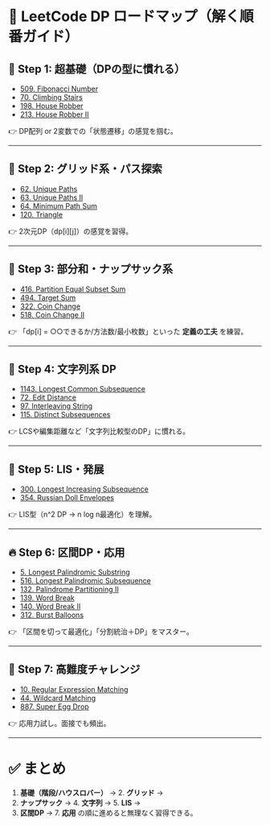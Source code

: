 # 🚀 LeetCode DP ロードマップ（解く順番ガイド）

## 🥉 Step 1: 超基礎（DPの型に慣れる）
- [509. Fibonacci Number](https://leetcode.com/problems/fibonacci-number/)  
- [70. Climbing Stairs](https://leetcode.com/problems/climbing-stairs/)  
- [198. House Robber](https://leetcode.com/problems/house-robber/)  
- [213. House Robber II](https://leetcode.com/problems/house-robber-ii/)  

👉 DP配列 or 2変数での「状態遷移」の感覚を掴む。

---

## 🥈 Step 2: グリッド系・パス探索
- [62. Unique Paths](https://leetcode.com/problems/unique-paths/)  
- [63. Unique Paths II](https://leetcode.com/problems/unique-paths-ii/)  
- [64. Minimum Path Sum](https://leetcode.com/problems/minimum-path-sum/)  
- [120. Triangle](https://leetcode.com/problems/triangle/)  

👉 2次元DP（dp[i][j]）の感覚を習得。

---

## 🥉 Step 3: 部分和・ナップサック系
- [416. Partition Equal Subset Sum](https://leetcode.com/problems/partition-equal-subset-sum/)  
- [494. Target Sum](https://leetcode.com/problems/target-sum/)  
- [322. Coin Change](https://leetcode.com/problems/coin-change/)  
- [518. Coin Change II](https://leetcode.com/problems/coin-change-ii/)  

👉 「dp[i] = ○○できるか/方法数/最小枚数」といった **定義の工夫** を練習。

---

## 🥈 Step 4: 文字列系 DP
- [1143. Longest Common Subsequence](https://leetcode.com/problems/longest-common-subsequence/)  
- [72. Edit Distance](https://leetcode.com/problems/edit-distance/)  
- [97. Interleaving String](https://leetcode.com/problems/interleaving-string/)  
- [115. Distinct Subsequences](https://leetcode.com/problems/distinct-subsequences/)  

👉 LCSや編集距離など「文字列比較型のDP」に慣れる。

---

## 🥇 Step 5: LIS・発展
- [300. Longest Increasing Subsequence](https://leetcode.com/problems/longest-increasing-subsequence/)  
- [354. Russian Doll Envelopes](https://leetcode.com/problems/russian-doll-envelopes/)  

👉 LIS型（n^2 DP → n log n最適化）を理解。

---

## 🔥 Step 6: 区間DP・応用
- [5. Longest Palindromic Substring](https://leetcode.com/problems/longest-palindromic-substring/)  
- [516. Longest Palindromic Subsequence](https://leetcode.com/problems/longest-palindromic-subsequence/)  
- [132. Palindrome Partitioning II](https://leetcode.com/problems/palindrome-partitioning-ii/)  
- [139. Word Break](https://leetcode.com/problems/word-break/)  
- [140. Word Break II](https://leetcode.com/problems/word-break-ii/)  
- [312. Burst Balloons](https://leetcode.com/problems/burst-balloons/)  

👉 「区間を切って最適化」「分割統治＋DP」をマスター。

---

## 💎 Step 7: 高難度チャレンジ
- [10. Regular Expression Matching](https://leetcode.com/problems/regular-expression-matching/)  
- [44. Wildcard Matching](https://leetcode.com/problems/wildcard-matching/)  
- [887. Super Egg Drop](https://leetcode.com/problems/super-egg-drop/)  

👉 応用力試し。面接でも頻出。

---

# ✅ まとめ
1. **基礎（階段/ハウスロバー）** → 2. **グリッド** →  
3. **ナップサック** → 4. **文字列** → 5. **LIS** →  
6. **区間DP** → 7. **応用** の順に進めると無理なく習得できる。